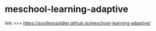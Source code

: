 # meschool-learning-adaptive

link >>> https://soullesssoldier.github.io/meschool-learning-adaptive/
